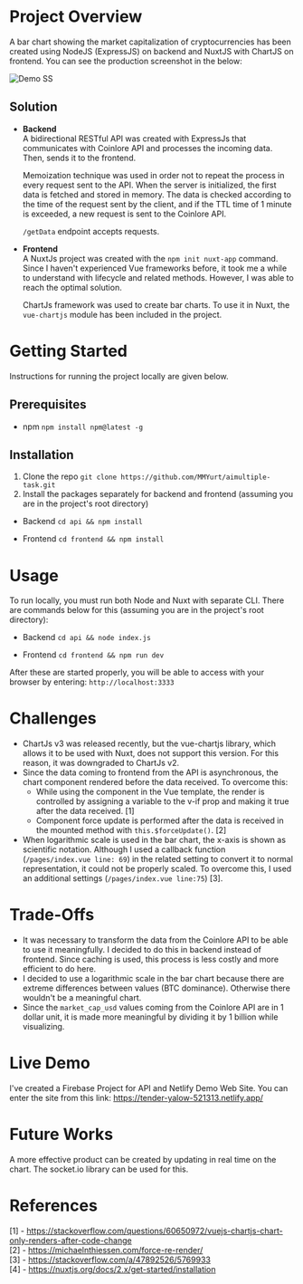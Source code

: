 
# Project Overview

A bar chart showing the market capitalization of cryptocurrencies has been created using NodeJS (ExpressJS) on backend and NuxtJS with ChartJS on frontend. You can see the production screenshot in the below:

![Demo SS](https://i.imgur.com/IZvHkm9.png)
## Solution
- **Backend**<br>
	A bidirectional RESTful API was created with ExpressJs that communicates with Coinlore API and processes the incoming data. Then, sends it to the frontend. 
	
	Memoization technique was used in order not to repeat the process in every request sent to the API. When the server is initialized, the first data is fetched and stored in memory. The data is checked according to the time of the request sent by the client, and if the TTL time of 1 minute is exceeded, a new request is sent to the Coinlore API.
	
	`/getData` endpoint accepts requests.
	

- **Frontend**<br>
A NuxtJs project was created with the `npm init nuxt-app` command. Since I haven't experienced Vue frameworks before, it took me a while to understand with lifecycle and related methods. However, I was able to reach the optimal solution.

	ChartJs framework was used to create bar charts. To use it in Nuxt, the `vue-chartjs` module has been included in the project.



# Getting Started
Instructions for running the project locally are given below.
## Prerequisites
- npm 
`npm install npm@latest -g`
## Installation
1. Clone the repo
`git clone https://github.com/MMYurt/aimultiple-task.git`
2. Install the packages separately for backend and frontend (assuming you are in the project's root directory)
- Backend
	`cd api && npm install`
	
- Frontend
	`cd frontend && npm install`
# Usage
To run locally, you must run both Node and Nuxt with separate CLI. There are commands below for this (assuming you are in the project's root directory):
- Backend
`cd api && node index.js`

- Frontend
`cd frontend && npm run dev`

After these are started properly, you will be able to access with your browser by entering: `http://localhost:3333`



# Challenges

- ChartJs v3 was released recently, but the vue-chartjs library, which allows it to be used with Nuxt, does not support this version. For this reason, it was downgraded to ChartJs v2.
- Since the data coming to frontend from the API is asynchronous, the chart component rendered before the data received. To overcome this:
	- While using the component in the Vue template, the render is controlled by assigning a variable to the v-if prop and making it true after the data received. [1]
	-  Component force update is performed after the data is received in the mounted method with `this.$forceUpdate()`. [2]
- When logarithmic scale is used in the bar chart, the x-axis is shown as scientific notation. Although I used a callback function (`/pages/index.vue line: 69`) in the related setting to convert it to normal representation, it could not be properly scaled. To overcome this, I used an additional settings (`/pages/index.vue line:75`) [3].

# Trade-Offs
- It was necessary to transform the data from the Coinlore API to be able to use it meaningfully. I decided to do this in backend instead of frontend. Since caching is used, this process is less costly and more efficient to do here.
- I decided to use a logarithmic scale in the bar chart because there are extreme differences between values (BTC dominance). Otherwise there wouldn't be a meaningful chart.
- Since the `market_cap_usd` values coming from the Coinlore API are in 1 dollar unit, it is made more meaningful by dividing it by 1 billion while visualizing.

# Live Demo
I've created a Firebase Project for API and Netlify Demo Web Site. You can enter the site from this link:
 https://tender-yalow-521313.netlify.app/

# Future Works
A more effective product can be created by updating in real time on the chart. The socket.io library can be used for this.

# References
[1] - https://stackoverflow.com/questions/60650972/vuejs-chartjs-chart-only-renders-after-code-change <br>
[2] - https://michaelnthiessen.com/force-re-render/ <br>
[3] - https://stackoverflow.com/a/47892526/5769933 <br>
[4] - https://nuxtjs.org/docs/2.x/get-started/installation
